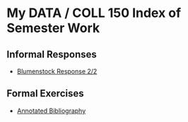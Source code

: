 # My DATA / COLL 150 Index of Semester Work

## Informal Responses

- [Blumenstock Response 2/2](https://tyler-frazier.github.io/data150_example/blumenstock.html)

## Formal Exercises

- [Annotated Bibliography](https://tyler-frazier.github.io/data150_example/exercise1.html) 


